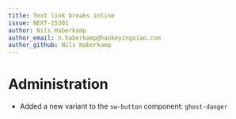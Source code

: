 ```yaml
---
title: Text link breaks inline
issue: NEXT-15301
author: Nils Haberkamp
author_email: n.haberkamp@haokeyingxiao.com 
author_github: Nils Haberkamp
---
```

# Administration
* Added a new variant to the `sw-button` component: `ghost-danger`  
